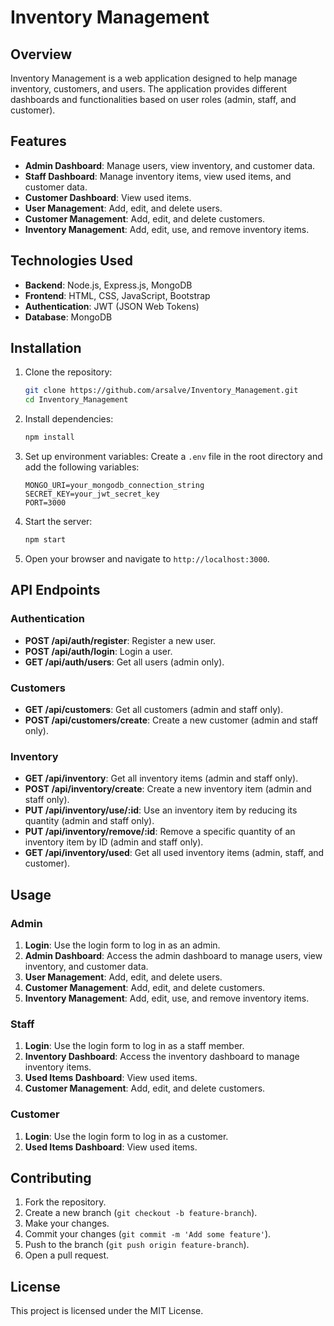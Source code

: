 # Inventory Management

## Overview

Inventory Management is a web application designed to help manage inventory, customers, and users. The application provides different dashboards and functionalities based on user roles (admin, staff, and customer).

## Features

- **Admin Dashboard**: Manage users, view inventory, and customer data.
- **Staff Dashboard**: Manage inventory items, view used items, and customer data.
- **Customer Dashboard**: View used items.
- **User Management**: Add, edit, and delete users.
- **Customer Management**: Add, edit, and delete customers.
- **Inventory Management**: Add, edit, use, and remove inventory items.

## Technologies Used

- **Backend**: Node.js, Express.js, MongoDB
- **Frontend**: HTML, CSS, JavaScript, Bootstrap
- **Authentication**: JWT (JSON Web Tokens)
- **Database**: MongoDB

## Installation

1. Clone the repository:
    ```bash
    git clone https://github.com/arsalve/Inventory_Management.git
    cd Inventory_Management
    ```

2. Install dependencies:
    ```bash
    npm install
    ```

3. Set up environment variables:
    Create a `.env` file in the root directory and add the following variables:
    ```env
    MONGO_URI=your_mongodb_connection_string
    SECRET_KEY=your_jwt_secret_key
    PORT=3000
    ```

4. Start the server:
    ```bash
    npm start
    ```

5. Open your browser and navigate to `http://localhost:3000`.

## API Endpoints

### Authentication

- **POST /api/auth/register**: Register a new user.
- **POST /api/auth/login**: Login a user.
- **GET /api/auth/users**: Get all users (admin only).

### Customers

- **GET /api/customers**: Get all customers (admin and staff only).
- **POST /api/customers/create**: Create a new customer (admin and staff only).

### Inventory

- **GET /api/inventory**: Get all inventory items (admin and staff only).
- **POST /api/inventory/create**: Create a new inventory item (admin and staff only).
- **PUT /api/inventory/use/:id**: Use an inventory item by reducing its quantity (admin and staff only).
- **PUT /api/inventory/remove/:id**: Remove a specific quantity of an inventory item by ID (admin and staff only).
- **GET /api/inventory/used**: Get all used inventory items (admin, staff, and customer).

## Usage

### Admin

1. **Login**: Use the login form to log in as an admin.
2. **Admin Dashboard**: Access the admin dashboard to manage users, view inventory, and customer data.
3. **User Management**: Add, edit, and delete users.
4. **Customer Management**: Add, edit, and delete customers.
5. **Inventory Management**: Add, edit, use, and remove inventory items.

### Staff

1. **Login**: Use the login form to log in as a staff member.
2. **Inventory Dashboard**: Access the inventory dashboard to manage inventory items.
3. **Used Items Dashboard**: View used items.
4. **Customer Management**: Add, edit, and delete customers.

### Customer

1. **Login**: Use the login form to log in as a customer.
2. **Used Items Dashboard**: View used items.

## Contributing

1. Fork the repository.
2. Create a new branch (`git checkout -b feature-branch`).
3. Make your changes.
4. Commit your changes (`git commit -m 'Add some feature'`).
5. Push to the branch (`git push origin feature-branch`).
6. Open a pull request.

## License

This project is licensed under the MIT License.